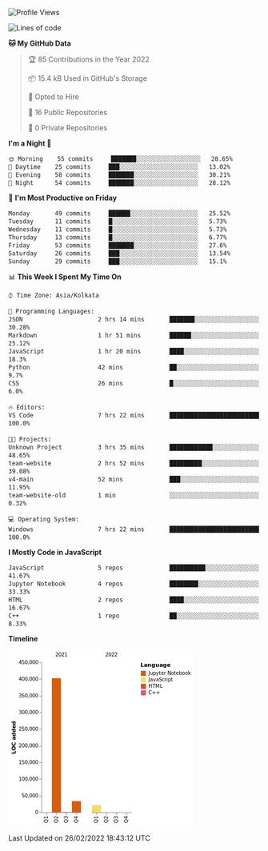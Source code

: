 <!--START_SECTION:waka-->
![Profile Views](http://img.shields.io/badge/Profile%20Views-0-blue)

![Lines of code](https://img.shields.io/badge/From%20Hello%20World%20I%27ve%20Written-457%20Thousand%20lines%20of%20code-blue)

**🐱 My GitHub Data** 

> 🏆 85 Contributions in the Year 2022
 > 
> 📦 15.4 kB Used in GitHub's Storage 
 > 
> 💼 Opted to Hire
 > 
> 📜 16 Public Repositories 
 > 
> 🔑 0 Private Repositories  
 > 
**I'm a Night 🦉** 

```text
🌞 Morning    55 commits     ███████░░░░░░░░░░░░░░░░░░   28.65% 
🌆 Daytime    25 commits     ███░░░░░░░░░░░░░░░░░░░░░░   13.02% 
🌃 Evening    58 commits     ███████░░░░░░░░░░░░░░░░░░   30.21% 
🌙 Night      54 commits     ███████░░░░░░░░░░░░░░░░░░   28.12%

```
📅 **I'm Most Productive on Friday** 

```text
Monday       49 commits     ██████░░░░░░░░░░░░░░░░░░░   25.52% 
Tuesday      11 commits     █░░░░░░░░░░░░░░░░░░░░░░░░   5.73% 
Wednesday    11 commits     █░░░░░░░░░░░░░░░░░░░░░░░░   5.73% 
Thursday     13 commits     █░░░░░░░░░░░░░░░░░░░░░░░░   6.77% 
Friday       53 commits     ███████░░░░░░░░░░░░░░░░░░   27.6% 
Saturday     26 commits     ███░░░░░░░░░░░░░░░░░░░░░░   13.54% 
Sunday       29 commits     ███░░░░░░░░░░░░░░░░░░░░░░   15.1%

```


📊 **This Week I Spent My Time On** 

```text
⌚︎ Time Zone: Asia/Kolkata

💬 Programming Languages: 
JSON                     2 hrs 14 mins       ███████░░░░░░░░░░░░░░░░░░   30.28% 
Markdown                 1 hr 51 mins        ██████░░░░░░░░░░░░░░░░░░░   25.12% 
JavaScript               1 hr 20 mins        ████░░░░░░░░░░░░░░░░░░░░░   18.3% 
Python                   42 mins             ██░░░░░░░░░░░░░░░░░░░░░░░   9.7% 
CSS                      26 mins             █░░░░░░░░░░░░░░░░░░░░░░░░   6.0%

🔥 Editors: 
VS Code                  7 hrs 22 mins       █████████████████████████   100.0%

🐱‍💻 Projects: 
Unknown Project          3 hrs 35 mins       ████████████░░░░░░░░░░░░░   48.65% 
team-website             2 hrs 52 mins       █████████░░░░░░░░░░░░░░░░   39.08% 
v4-main                  52 mins             ███░░░░░░░░░░░░░░░░░░░░░░   11.95% 
team-website-old         1 min               ░░░░░░░░░░░░░░░░░░░░░░░░░   0.32%

💻 Operating System: 
Windows                  7 hrs 22 mins       █████████████████████████   100.0%

```

**I Mostly Code in JavaScript** 

```text
JavaScript               5 repos             ██████████░░░░░░░░░░░░░░░   41.67% 
Jupyter Notebook         4 repos             ████████░░░░░░░░░░░░░░░░░   33.33% 
HTML                     2 repos             ████░░░░░░░░░░░░░░░░░░░░░   16.67% 
C++                      1 repo              ██░░░░░░░░░░░░░░░░░░░░░░░   8.33%

```


**Timeline**

![Chart not found](https://raw.githubusercontent.com/ThejaswinS/ThejaswinS/main/charts/bar_graph.png) 


 Last Updated on 26/02/2022 18:43:12 UTC
<!--END_SECTION:waka-->





